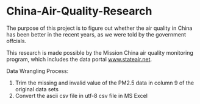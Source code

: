 # China-Air-Quality-Research
The purpose of this project is to figure out whether the air quality in China has been better in the recent years, as we were told by the government offcials.

This research is made possible by the Mission China air quality monitoring program, which includes the data portal www.stateair.net.

Data Wrangling Process:
1. Trim the missing and invalid value of the PM2.5 data in column 9 of the original data sets
2. Convert the ascii csv file in utf-8 csv file in MS Excel

